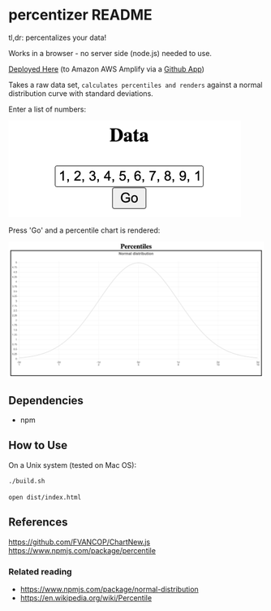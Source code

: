 # percentizer README

tl,dr: percentalizes your data!

Works in a browser - no server side (node.js) needed to use.

[Deployed Here](https://master.d1pyrf9wfzhzkd.amplifyapp.com/) (to Amazon AWS Amplify via a [Github App](https://docs.aws.amazon.com/amplify/latest/userguide/setting-up-GitHub-access.html))

Takes a raw data set, `calculates percentiles and renders` against a normal distribution curve with standard deviations.

Enter a list of numbers:

![input data](/static/images/screenshot-percentiler-input.png)

Press 'Go' and a percentile chart is rendered:

![percentalizer](/static/images/screenshot-percentiler-rendered.png)

## Dependencies

- npm

## How to Use

On a Unix system (tested on Mac OS):

```
./build.sh

open dist/index.html
```

## References
https://github.com/FVANCOP/ChartNew.js
https://www.npmjs.com/package/percentile

### Related reading
- https://www.npmjs.com/package/normal-distribution
- https://en.wikipedia.org/wiki/Percentile
